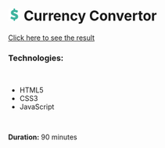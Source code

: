 # <img src="images/PNG/favicon.png" style="height: 25px;"> Currency Convertor
[Click here to see the result](https://dpaguba.github.io/js-currency-convertor/)

### Technologies:

<br>

 - HTML5
 - CSS3
 - JavaScript

<br>

**Duration:** 90 minutes

<br>

<!-- ![steps ]() -->
